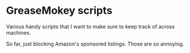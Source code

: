 # GreaseMokey scripts

Various handy scripts that I want to make sure to keep track of across machines.

So far, just blocking Amazon's sponsored listings. Those are so annoying.

